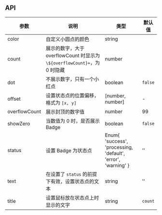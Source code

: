 ## API

| 参数 | 说明 | 类型 | 默认值 |
| --- | --- | --- | --- |
| color | 自定义小圆点的颜色 | string |  |
| count | 展示的数字，大于 overflowCount 时显示为 `\${overflowCount}+`，为 0 时隐藏 | number |  |
| dot | 不展示数字，只有一个小红点 | boolean | `false` |
| offset | 设置状态点的位置偏移，格式为 `[x, y]`     | [number, number] | - |
| overflowCount | 展示封顶的数字值 | number | 99 |
| showZero | 当数值为 0 时，是否展示 Badge | boolean | `false` |
| status | 设置 Badge 为状态点 | Enum{ 'success', 'processing, 'default', 'error', 'warning' } | '' |
| text | 在设置了 `status` 的前提下有效，设置状态点的文本 | string | '' |
| title | 设置鼠标放在状态点上时显示的文字 | string | `count` |
